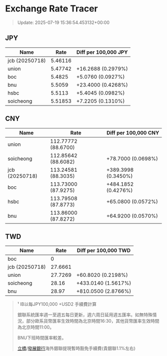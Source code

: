 # Exchange Rate Tracer

> Update: 2025-07-19 15:36:54.453132+00:00

## JPY

| Name           |    Rate | Diff per 100,000 JPY   |
|----------------|---------|------------------------|
| jcb (20250718) | 5.46116 |                        |
| union          | 5.47742 | +16.2688 (0.2979%)     |
| boc            | 5.4825  | +5.0760 (0.0927%)      |
| bnu            | 5.5059  | +23.4000 (0.4268%)     |
| hsbc           | 5.5113  | +5.4045 (0.0982%)      |
| soicheong      | 5.51853 | +7.2205 (0.1310%)      |

## CNY

| Name           | Rate                | Diff per 100,000 CNY   |
|----------------|---------------------|------------------------|
| union          | 112.77772	(88.6700) |                        |
| soicheong      | 112.85642	(88.6082) | +78.7000 (0.0698%)     |
| jcb (20250718) | 113.24581	(88.3035) | +389.3998 (0.3450%)    |
| boc            | 113.73000	(87.9275) | +484.1852 (0.4276%)    |
| hsbc           | 113.79508	(87.8773) | +65.0800 (0.0572%)     |
| bnu            | 113.86000	(87.8272) | +64.9200 (0.0570%)     |

## TWD

| Name           |    Rate | Diff per 100,000 TWD   |
|----------------|---------|------------------------|
| boc            |  0      |                        |
| jcb (20250718) | 27.6661 |                        |
| union          | 27.7269 | +60.8020 (0.2198%)     |
| soicheong      | 28.16   | +433.0140 (1.5617%)    |
| bnu            | 28.97   | +810.0500 (2.8766%)    |


> ¹ IB以每JPY100,000 +USD2 手續費計算
>
> 銀聯系統匯率週一至週五每日更新，週六周日延用週五匯率。如無特殊情況，部分歐系貨幣匯率生效時間為北京時間16:30，其他貨幣匯率生效時間為北京時間11:00。
>
> BNU下班時間匯率較差。
>
> [立橋](https://www.wlbank.com.mo/uploads/ueditor/file/20181211/1544536513900230.pdf)/[發展銀行](https://www.mdb.com.mo/Service_Charges_20230728.pdf)海外銀聯提現暫時豁免手續費(貴銀聯1.1%左右)

